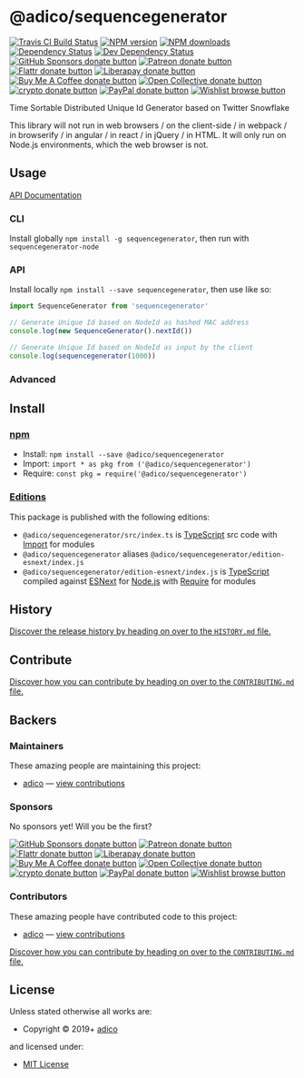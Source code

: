 <!-- TITLE/ -->

<h1>@adico/sequencegenerator</h1>

<!-- /TITLE -->


<!-- BADGES/ -->

<span class="badge-travisci"><a href="http://travis-ci.com/adico1/sequencegenerator" title="Check this project's build status on TravisCI"><img src="https://img.shields.io/travis/com/adico1/sequencegenerator/master.svg" alt="Travis CI Build Status" /></a></span>
<span class="badge-npmversion"><a href="https://npmjs.org/package/@adico/sequencegenerator" title="View this project on NPM"><img src="https://img.shields.io/npm/v/@adico/sequencegenerator.svg" alt="NPM version" /></a></span>
<span class="badge-npmdownloads"><a href="https://npmjs.org/package/@adico/sequencegenerator" title="View this project on NPM"><img src="https://img.shields.io/npm/dm/@adico/sequencegenerator.svg" alt="NPM downloads" /></a></span>
<span class="badge-daviddm"><a href="https://david-dm.org/adico1/sequencegenerator" title="View the status of this project's dependencies on DavidDM"><img src="https://img.shields.io/david/adico1/sequencegenerator.svg" alt="Dependency Status" /></a></span>
<span class="badge-daviddmdev"><a href="https://david-dm.org/adico1/sequencegenerator#info=devDependencies" title="View the status of this project's development dependencies on DavidDM"><img src="https://img.shields.io/david/dev/adico1/sequencegenerator.svg" alt="Dev Dependency Status" /></a></span>
<br class="badge-separator" />
<span class="badge-githubsponsors"><a href="https://github.com/sponsors/adico1" title="Donate to this project using GitHub Sponsors"><img src="https://img.shields.io/badge/github-donate-yellow.svg" alt="GitHub Sponsors donate button" /></a></span>
<span class="badge-patreon"><a href="https://patreon.com/adico§" title="Donate to this project using Patreon"><img src="https://img.shields.io/badge/patreon-donate-yellow.svg" alt="Patreon donate button" /></a></span>
<span class="badge-flattr"><a href="https://flattr.com/profile/adico1" title="Donate to this project using Flattr"><img src="https://img.shields.io/badge/flattr-donate-yellow.svg" alt="Flattr donate button" /></a></span>
<span class="badge-liberapay"><a href="https://liberapay.com/adico1" title="Donate to this project using Liberapay"><img src="https://img.shields.io/badge/liberapay-donate-yellow.svg" alt="Liberapay donate button" /></a></span>
<span class="badge-buymeacoffee"><a href="https://buymeacoffee.com/adico" title="Donate to this project using Buy Me A Coffee"><img src="https://img.shields.io/badge/buy%20me%20a%20coffee-donate-yellow.svg" alt="Buy Me A Coffee donate button" /></a></span>
<span class="badge-opencollective"><a href="https://opencollective.com/adico1" title="Donate to this project using Open Collective"><img src="https://img.shields.io/badge/open%20collective-donate-yellow.svg" alt="Open Collective donate button" /></a></span>
<span class="badge-crypto"><a href="https://crypto.com/adico" title="Donate to this project using Cryptocurrency"><img src="https://img.shields.io/badge/crypto-donate-yellow.svg" alt="crypto donate button" /></a></span>
<span class="badge-paypal"><a href="https://paypal.me/adico1" title="Donate to this project using Paypal"><img src="https://img.shields.io/badge/paypal-donate-yellow.svg" alt="PayPal donate button" /></a></span>
<span class="badge-wishlist"><a href="https://amazon.com/wishlist" title="Buy an item on our wishlist for us"><img src="https://img.shields.io/badge/wishlist-donate-yellow.svg" alt="Wishlist browse button" /></a></span>

<!-- /BADGES -->


<!-- DESCRIPTION/ -->

Time Sortable Distributed Unique Id Generator based on Twitter Snowflake

<!-- /DESCRIPTION -->


This library will not run in web browsers / on the client-side / in webpack / in browserify / in angular / in react / in jQuery / in HTML. It will only run on Node.js environments, which the web browser is not.




## Usage

[API Documentation](http://master.sequencegenerator.adico1.surge.sh/docs/)

### CLI

Install globally `npm install -g sequencegenerator`, then run with `sequencegenerator-node`

### API

Install locally `npm install --save sequencegenerator`, then use like so:

```javascript
import SequenceGenerator from 'sequencegenerator'

// Generate Unique Id based on NodeId as hashed MAC address
console.log(new SequenceGenerator().nextId())

// Generate Unique Id based on NodeId as input by the client
console.log(sequencegenerator(1000))

```

### Advanced

<!-- INSTALL/ -->

<h2>Install</h2>

<a href="https://npmjs.com" title="npm is a package manager for javascript"><h3>npm</h3></a>
<ul>
<li>Install: <code>npm install --save @adico/sequencegenerator</code></li>
<li>Import: <code>import * as pkg from ('@adico/sequencegenerator')</code></li>
<li>Require: <code>const pkg = require('@adico/sequencegenerator')</code></li>
</ul>

<h3><a href="https://editions.bevry.me" title="Editions are the best way to produce and consume packages you care about.">Editions</a></h3>

<p>This package is published with the following editions:</p>

<ul><li><code>@adico/sequencegenerator/src/index.ts</code> is <a href="https://www.typescriptlang.org/" title="TypeScript is a typed superset of JavaScript that compiles to plain JavaScript. ">TypeScript</a> src code with <a href="https://babeljs.io/docs/learn-es2015/#modules" title="ECMAScript Modules">Import</a> for modules</li>
<li><code>@adico/sequencegenerator</code> aliases <code>@adico/sequencegenerator/edition-esnext/index.js</code></li>
<li><code>@adico/sequencegenerator/edition-esnext/index.js</code> is <a href="https://www.typescriptlang.org/" title="TypeScript is a typed superset of JavaScript that compiles to plain JavaScript. ">TypeScript</a> compiled against <a href="https://en.wikipedia.org/wiki/ECMAScript#ES.Next" title="ECMAScript Next">ESNext</a> for <a href="https://nodejs.org" title="Node.js is a JavaScript runtime built on Chrome's V8 JavaScript engine">Node.js</a> with <a href="https://nodejs.org/dist/latest-v5.x/docs/api/modules.html" title="Node/CJS Modules">Require</a> for modules</li></ul>

<!-- /INSTALL -->


<!-- HISTORY/ -->

<h2>History</h2>

<a href="https://github.com/adico1/sequencegenerator/blob/master/HISTORY.md#files">Discover the release history by heading on over to the <code>HISTORY.md</code> file.</a>

<!-- /HISTORY -->


<!-- CONTRIBUTE/ -->

<h2>Contribute</h2>

<a href="https://github.com/adico1/sequencegenerator/blob/master/CONTRIBUTING.md#files">Discover how you can contribute by heading on over to the <code>CONTRIBUTING.md</code> file.</a>

<!-- /CONTRIBUTE -->


<!-- BACKERS/ -->

<h2>Backers</h2>

<h3>Maintainers</h3>

These amazing people are maintaining this project:

<ul><li><a href="http://adico.tech">adico</a> — <a href="https://github.com/adico1/sequencegenerator/commits?author=adico1" title="View the GitHub contributions of adico on repository adico1/sequencegenerator">view contributions</a></li></ul>

<h3>Sponsors</h3>

No sponsors yet! Will you be the first?

<span class="badge-githubsponsors"><a href="https://github.com/sponsors/adico1" title="Donate to this project using GitHub Sponsors"><img src="https://img.shields.io/badge/github-donate-yellow.svg" alt="GitHub Sponsors donate button" /></a></span>
<span class="badge-patreon"><a href="https://patreon.com/adico§" title="Donate to this project using Patreon"><img src="https://img.shields.io/badge/patreon-donate-yellow.svg" alt="Patreon donate button" /></a></span>
<span class="badge-flattr"><a href="https://flattr.com/profile/adico1" title="Donate to this project using Flattr"><img src="https://img.shields.io/badge/flattr-donate-yellow.svg" alt="Flattr donate button" /></a></span>
<span class="badge-liberapay"><a href="https://liberapay.com/adico1" title="Donate to this project using Liberapay"><img src="https://img.shields.io/badge/liberapay-donate-yellow.svg" alt="Liberapay donate button" /></a></span>
<span class="badge-buymeacoffee"><a href="https://buymeacoffee.com/adico" title="Donate to this project using Buy Me A Coffee"><img src="https://img.shields.io/badge/buy%20me%20a%20coffee-donate-yellow.svg" alt="Buy Me A Coffee donate button" /></a></span>
<span class="badge-opencollective"><a href="https://opencollective.com/adico1" title="Donate to this project using Open Collective"><img src="https://img.shields.io/badge/open%20collective-donate-yellow.svg" alt="Open Collective donate button" /></a></span>
<span class="badge-crypto"><a href="https://crypto.com/adico" title="Donate to this project using Cryptocurrency"><img src="https://img.shields.io/badge/crypto-donate-yellow.svg" alt="crypto donate button" /></a></span>
<span class="badge-paypal"><a href="https://paypal.me/adico1" title="Donate to this project using Paypal"><img src="https://img.shields.io/badge/paypal-donate-yellow.svg" alt="PayPal donate button" /></a></span>
<span class="badge-wishlist"><a href="https://amazon.com/wishlist" title="Buy an item on our wishlist for us"><img src="https://img.shields.io/badge/wishlist-donate-yellow.svg" alt="Wishlist browse button" /></a></span>

<h3>Contributors</h3>

These amazing people have contributed code to this project:

<ul><li><a href="http://adico.tech">adico</a> — <a href="https://github.com/adico1/sequencegenerator/commits?author=adico1" title="View the GitHub contributions of adico on repository adico1/sequencegenerator">view contributions</a></li></ul>

<a href="https://github.com/adico1/sequencegenerator/blob/master/CONTRIBUTING.md#files">Discover how you can contribute by heading on over to the <code>CONTRIBUTING.md</code> file.</a>

<!-- /BACKERS -->


<!-- LICENSE/ -->

<h2>License</h2>

Unless stated otherwise all works are:

<ul><li>Copyright &copy; 2019+ <a href="http://adico.tech">adico</a></li></ul>

and licensed under:

<ul><li><a href="http://spdx.org/licenses/MIT.html">MIT License</a></li></ul>

<!-- /LICENSE -->
